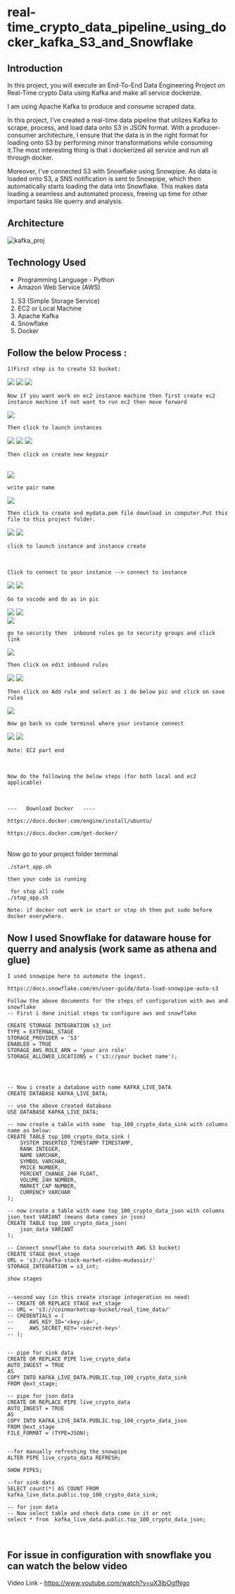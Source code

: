 # real-time_crypto_data_pipeline_using_docker_kafka_S3_and_Snowflake

## Introduction 
In this project, you will execute an End-To-End Data Engineering Project on Real-Time crypto Data using Kafka and make all service dockerize.

I am using  Apache Kafka to produce and consume scraped data.

In this project, I've created a real-time data pipeline that utilizes Kafka to scrape, process, and load data onto S3 in JSON format. With a producer-consumer architecture, I ensure that the data is in the right format for loading onto S3 by performing minor transformations while consuming it.The most interesting thing is that i dockerized all service and run all
through docker.

<!-- But that's not all - I've also used AWS crawler to crawl the data and generate a schema catalog. Athena utilizes this catalog, allowing me to query the data directly from S3 without loading it first. This saves time and resources and enables me to get insights from the data much faster! -->

Moreover, I've connected S3 with Snowflake using Snowpipe. As data is loaded onto S3, a SNS notification is sent to Snowpipe, which then automatically starts loading the data into Snowflake. This makes data loading a seamless and automated process, freeing up time for other important tasks lile querry and analysis. 

## Architecture 
![kafka_proj](docker.png)

## Technology Used
- Programming Language - Python
- Amazon Web Service (AWS)
1. S3 (Simple Storage Service)
2. EC2 or Local Machine
3. Apache Kafka
4. Snowflake
5. Docker

## Follow the below Process  :  

    1)First step is to create S3 bucket:

<img src="./images/buc1.png">

<img src="./images/buck2.png">

<img src="./images/buc3.png">

<br>
   
    Now if you want work on ec2 instance machine then first create ec2 instance machine if not want to run ec2 then move forward

<img src="./images/ec1.png">

<br>

    Then click to launch instances
<img src="./images/ec2.png">
<img src="./images/ec3.png">
<img src="./images/ec4.png">
<br>

    Then click on create new keypair
<br>    
<img src="./images/ec5.png">

<br>

    write pair name
    
<img src="./images/ec7.png"> 

    Then click to create and mydata.pem file download in computer.Put this file to this project folder.
 

<img src="./images/ec9.png">
<img src="./images/ec10.png">

    click to launch instance and instance create
<br>

    Click to connect to your instance --> connect to instance

<img src="./images/ec11.png">

<img src="./images/ec12.png">

<br>

    Go to vscode and do as in pic

<img src="./images/ec18.png">
<img src="./images/ec19.png">

<br>

<img src="./images/ec13.png">
<br>

    go to security then  inbound rules go to security groups and click link 

<img src="./images/ec14.png">

<br>

    Then click on edit inbound rules
   
    
<img src="./images/ec15.png">   

<img src="./images/ec16.png">   

<br>
    
    Then click on Add rule and select as i do below pic and click on save rules

<img src="./images/ec17.png"> 

<br>

    Now go back vs code terminal where your instance connect
<img src="./images/ec18.png">
<img src="./images/ec19.png">

    Note: EC2 part end
<br>
   

    Now do the following the below steps (for both local and ec2 applicable)
<br> 

    ---   Download Docker   ----

    https://docs.docker.com/engine/install/ubuntu/

    https://docs.docker.com/get-docker/



<br>
    Now go to your project folder terminal 

    ./start_app.sh

    then your code is running 

     for stop all code 
    ./stop_app.sh

    Note: if docker not work in start or stop sh then put sudo before  docker everywhere.


## Now I   used Snowflake for dataware house for querry and analysis (work same as athena and glue)
    I used snowpipe here to automate the ingest.

    https://docs.snowflake.com/en/user-guide/data-load-snowpipe-auto-s3

    Follow the above documents for the steps of configuration with aws and snowflake
    -- First i done initial steps to configure aws and snowflake

    CREATE STORAGE INTEGRATION s3_int
    TYPE = EXTERNAL_STAGE
    STORAGE_PROVIDER = 'S3'
    ENABLED = TRUE
    STORAGE_AWS_ROLE_ARN = 'your arn role'
    STORAGE_ALLOWED_LOCATIONS = ('s3://your bucket name');




    -- Now i create a database with name KAFKA_LIVE_DATA
    CREATE DATABASE KAFKA_LIVE_DATA;

    -- use the above created database
    USE DATABASE KAFKA_LIVE_DATA;

    -- now create a table with name  top_100_crypto_data_sink with columns name as below:
    CREATE TABLE top_100_crypto_data_sink (
        SYSTEM_INSERTED_TIMESTAMP TIMESTAMP,
        RANK INTEGER,
        NAME VARCHAR,
        SYMBOL VARCHAR,
        PRICE NUMBER,
        PERCENT_CHANGE_24H FLOAT,
        VOLUME_24H NUMBER,
        MARKET_CAP NUMBER,
        CURRENCY VARCHAR
    );
    
    -- now create a table with name top_100_crypto_data_json with columns json_text VARIANT (means data comes in json)
    CREATE TABLE top_100_crypto_data_json(
        json_data VARIANT
    );

    -- Connect snowflake to data source(with AWS S3 bucket)
    CREATE STAGE @ext_stage 
    URL = 's3://kafka-stock-market-video-mudassir/'
    STORAGE_INTEGRATION = s3_int;

    show stages  


    --second way (in this create storage integeration no need)
    -- CREATE OR REPLACE STAGE ext_stage
    -- URL = 's3://coinmarketcap-bucket/real_time_data/'
    -- CREDENTIALS = (
    --     AWS_KEY_ID='<key-id>',
    --     AWS_SECRET_KEY='<secret-key>'
    -- );

    
    -- pipe for sink data
    CREATE OR REPLACE PIPE live_crypto_data
    AUTO_INGEST = TRUE
    AS
    COPY INTO KAFKA_LIVE_DATA.PUBLIC.top_100_crypto_data_sink
    FROM @ext_stage;

    -- pipe for json data
    CREATE OR REPLACE PIPE live_crypto_data
    AUTO_INGEST = TRUE
    AS
    COPY INTO KAFKA_LIVE_DATA.PUBLIC.top_100_crypto_data_json
    FROM @ext_stage
    FILE_FORMAT = (TYPE=JSON);
    

    --for manually refreshing the snowpipe
    ALTER PIPE live_crypto_data REFRESH;

    SHOW PIPES;

    --for sink data
    SELECT count(*) AS COUNT FROM kafka_live_data.public.top_100_crypto_data_sink;

    -- for json data
    -- Now select table and check data come in it or not 
    select * from  kafka_live_data.public.top_100_crypto_data_json;


 
 
 




<br>

## For issue in configuration with snowflake you can watch the below video    
Video Link - https://www.youtube.com/watch?v=uX3lbOgfNgo
